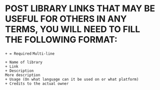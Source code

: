 # POST LIBRARY LINKS THAT MAY BE USEFUL FOR OTHERS IN ANY TERMS, YOU WILL NEED TO FILL THE FOLLOWING FORMAT:
`+ = Required` `Multi-line`
```
+ Name of library
+ Link
+ Description
More description
+ Usage (On what language can it be used on or what platform)
+ Credits to the actual owner
```
